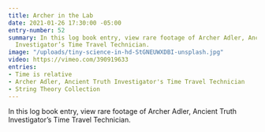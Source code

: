 ```yaml
---
title: Archer in the Lab
date: 2021-01-26 17:30:00 -05:00
entry-number: 52
summary: In this log book entry, view rare footage of Archer Adler, Ancient Truth
  Investigator’s Time Travel Technician.
image: "/uploads/tiny-science-in-hd-StGNEUWXDBI-unsplash.jpg"
video: https://vimeo.com/390919633
entries:
- Time is relative
- Archer Adler, Ancient Truth Investigator's Time Travel Technician
- String Theory Collection
---
```


In this log book entry, view rare footage of Archer Adler, Ancient Truth Investigator’s Time Travel Technician.